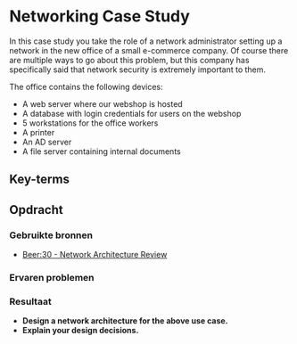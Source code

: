 # Networking Case Study
In this case study you take the role of a network administrator setting up a network in the new office of a small e-commerce company. Of course there are multiple ways to go about this problem, but this company has specifically said that network security is extremely important to them.

The office contains the following devices:
- A web server where our webshop is hosted
- A database with login credentials for users on the webshop
- 5 workstations for the office workers
- A printer
- An AD server
- A file server containing internal documents

## Key-terms

## Opdracht
### Gebruikte bronnen
- [Beer:30 - Network Architecture Review](https://www.youtube.com/watch?v=oopkClg1kxM)

### Ervaren problemen

### Resultaat
- **Design a network architecture for the above use case.**
- **Explain your design decisions.**